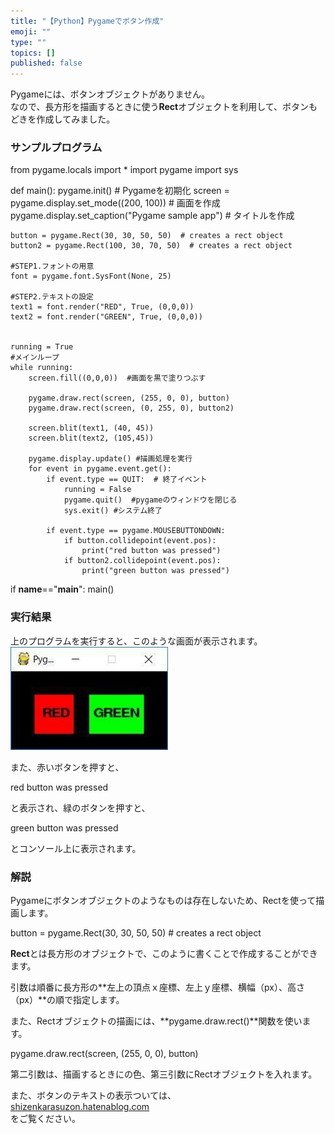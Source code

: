 ```yaml
---
title: "【Python】Pygameでボタン作成"
emoji: ""
type: ""
topics: []
published: false
---
```


Pygameには、ボタンオブジェクトがありません。  
なので、長方形を描画するときに使う**Rect**オブジェクトを利用して、ボタンもどきを作成してみました。  
  
### サンプルプログラム

from pygame.locals import *
import pygame
import sys

def main():
    pygame.init()    # Pygameを初期化
    screen = pygame.display.set_mode((200, 100))    # 画面を作成
    pygame.display.set_caption("Pygame sample app")    # タイトルを作成
    
    button = pygame.Rect(30, 30, 50, 50)  # creates a rect object
    button2 = pygame.Rect(100, 30, 70, 50)  # creates a rect object

    #STEP1.フォントの用意  
    font = pygame.font.SysFont(None, 25)
    
    #STEP2.テキストの設定
    text1 = font.render("RED", True, (0,0,0))
    text2 = font.render("GREEN", True, (0,0,0))
    
    
    running = True
    #メインループ
    while running:
        screen.fill((0,0,0))  #画面を黒で塗りつぶす
        
        pygame.draw.rect(screen, (255, 0, 0), button)
        pygame.draw.rect(screen, (0, 255, 0), button2)

        screen.blit(text1, (40, 45))
        screen.blit(text2, (105,45))

        pygame.display.update() #描画処理を実行
        for event in pygame.event.get():
            if event.type == QUIT:  # 終了イベント
                running = False
                pygame.quit()  #pygameのウィンドウを閉じる
                sys.exit() #システム終了
                
            if event.type == pygame.MOUSEBUTTONDOWN:
                if button.collidepoint(event.pos):
                    print("red button was pressed")
                if button2.collidepoint(event.pos):
                    print("green button was pressed")
                    
                    
if __name__=="__main__":
    main()
  
  
### 実行結果

上のプログラムを実行すると、このような画面が表示されます。  
![f:id:pythonjacascript:20190222235156j:plain](/images/ppythonjacascript2019022220190222235156.jpg "f:id:pythonjacascript:20190222235156j:plain")

  
また、赤いボタンを押すと、

red button was pressed

と表示され、緑のボタンを押すと、

green button was pressed

とコンソール上に表示されます。  
  
### 解説

Pygameにボタンオブジェクトのようなものは存在しないため、Rectを使って描画します。

button = pygame.Rect(30, 30, 50, 50)  # creates a rect object

**Rect**とは長方形のオブジェクトで、このように書くことで作成することができます。

引数は順番に長方形の**左上の頂点ｘ座標、左上ｙ座標、横幅（px）、高さ（px）**の順で指定します。
  
  
また、Rectオブジェクトの描画には、**pygame.draw.rect()**関数を使います。

pygame.draw.rect(screen, (255, 0, 0), button)

第二引数は、描画するときにの色、第三引数にRectオブジェクトを入れます。
  
  
また、ボタンのテキストの表示ついては、  
[shizenkarasuzon.hatenablog.com](https://shizenkarasuzon.hatenablog.com/entry/2018/12/29/203344)  
をご覧ください。  